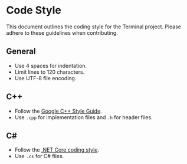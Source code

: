 # Code Style

This document outlines the coding style for the Terminal project. Please adhere to these guidelines when contributing.

## General

*   Use 4 spaces for indentation.
*   Limit lines to 120 characters.
*   Use UTF-8 file encoding.

## C++

*   Follow the [Google C++ Style Guide](https://google.github.io/styleguide/cppguide.html).
*   Use `.cpp` for implementation files and `.h` for header files.

## C#

*   Follow the [.NET Core coding style](https://docs.microsoft.com/en-us/dotnet/csharp/programming-guide/inside-a-program/coding-conventions).
*   Use `.cs` for C# files.